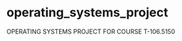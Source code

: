 operating_systems_project
=========================

OPERATING SYSTEMS PROJECT FOR COURSE T-106.5150
